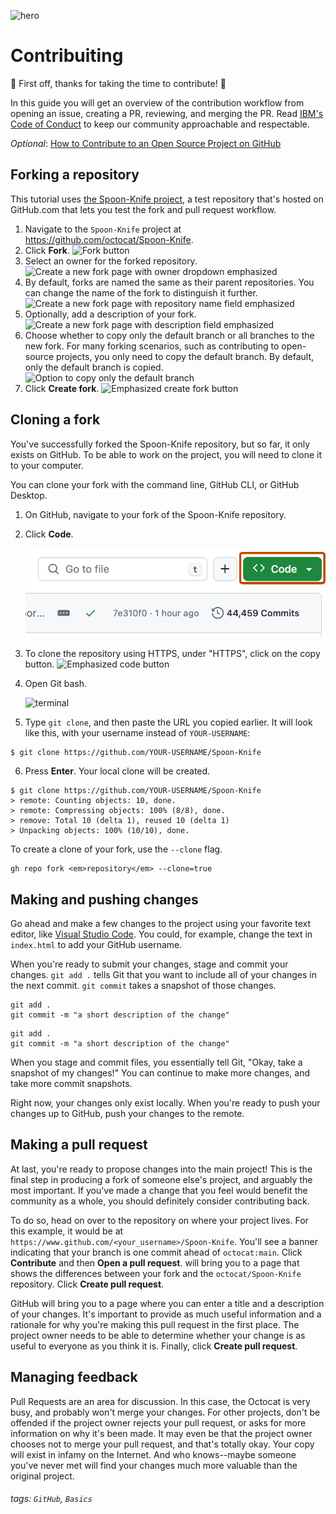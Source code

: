 <!---
title: Contributing
intro: Read [ IBM's Code of Conduct](https://github.com/IBM/anz-developer-advocacy-code-of-conduct) to keep our community approachable and respectable.
permissions: '{% data reusables.enterprise-accounts.emu-permission-fork %}'
topics:
  - Pull requests
  - Forks
  - GitHub
  - Open Source
--->

![hero](https://user-images.githubusercontent.com/3901764/57545698-ce5f2380-7320-11e9-8682-903df232d7b0.png)

# Contribuiting 

🎉 First off, thanks for taking the time to contribute! 🎉

In this guide you will get an overview of the contribution workflow from opening an issue, creating a PR, reviewing, and merging the PR. Read [ IBM's Code of Conduct](https://github.com/IBM/anz-developer-advocacy-code-of-conduct) to keep our community approachable and respectable.



_Optional_: [How to Contribute to an Open Source Project on GitHub](https://egghead.io/courses/how-to-contribute-to-an-open-source-project-on-github)

## Forking a repository

This tutorial uses [the Spoon-Knife project](https://github.com/octocat/Spoon-Knife), a test repository that's hosted on GitHub.com that lets you test the fork and pull request workflow.

1. Navigate to the `Spoon-Knife` project at https://github.com/octocat/Spoon-Knife.
2. Click **Fork**.
![Fork button](https://raw.githubusercontent.com/github/docs/main/assets/images/help/repository/fork_button.png)
3. Select an owner for the forked repository.
   ![Create a new fork page with owner dropdown emphasized](https://github.com/github/docs/blob/main/assets/images/help/repository/fork-choose-owner.png?raw=true)
4. By default, forks are named the same as their parent repositories. You can change the name of the fork to distinguish it further. 
   ![Create a new fork page with repository name field emphasized](https://github.com/github/docs/blob/main/assets/images/help/repository/fork-choose-repo-name.png?raw=true)
5. Optionally, add a description of your fork.
   ![Create a new fork page with description field emphasized](https://github.com/github/docs/blob/main/assets/images/help/repository/fork-description.png?raw=true)
6. Choose whether to copy only the default branch or all branches to the new fork. For many forking scenarios, such as contributing to open-source projects, you only need to copy the default branch. By default, only the default branch is copied.
   ![Option to copy only the default branch](https://github.com/github/docs/blob/main/assets/images/help/repository/copy-default-branch-only.png?raw=true)
7. Click **Create fork**.
   ![Emphasized create fork button](https://github.com/github/docs/blob/main/assets/images/help/repository/fork-create-button.png?raw=true)

## Cloning a fork

You've successfully forked the Spoon-Knife repository, but so far, it only exists on GitHub. To be able to work on the project, you will need to clone it to your computer.

You can clone your fork with the command line, GitHub CLI, or GitHub Desktop.

1. On GitHub, navigate to your fork of the Spoon-Knife repository.

2. Click **Code**.

    ![Emphasized create fork button]( https://github.com/github/docs/blob/main/assets/images/help/repository/code-button.png?raw=true)

3. To clone the repository using HTTPS, under "HTTPS", click on the copy button.
   ![Emphasized code button]( https://docs.github.com/assets/cb-33207/images/help/repository/https-url-clone-cli.png)

4. Open Git bash.

    ![terminal]( https://1v5ymx3zt3y73fq5gy23rtnc-wpengine.netdna-ssl.com/wp-content/uploads/2021/07/git-bash-open-screen.png)
5. Type `git clone`, and then paste the URL you copied earlier. It will look like this, with your username instead of `YOUR-USERNAME`:
  ```shell
  $ git clone https://github.com/YOUR-USERNAME/Spoon-Knife
  ```

6. Press **Enter**. Your local clone will be created.
  ```shell
  $ git clone https://github.com/YOUR-USERNAME/Spoon-Knife
  > remote: Counting objects: 10, done.
  > remote: Compressing objects: 100% (8/8), done.
  > remove: Total 10 (delta 1), reused 10 (delta 1)
  > Unpacking objects: 100% (10/10), done.
  ```

To create a clone of your fork, use the `--clone` flag.

```shell
gh repo fork <em>repository</em> --clone=true
```

## Making and pushing changes

Go ahead and make a few changes to the project using your favorite text editor, like [Visual Studio Code](https://code.visualstudio.com). You could, for example, change the text in `index.html` to add your GitHub username.

When you're ready to submit your changes, stage and commit your changes. `git add .` tells Git that you want to include all of your changes in the next commit. `git commit` takes a snapshot of those changes.


```shell
git add .
git commit -m "a short description of the change"
```

```shell
git add .
git commit -m "a short description of the change"
```

When you stage and commit files, you essentially tell Git, "Okay, take a snapshot of my changes!" You can continue to make more changes, and take more commit snapshots.

Right now, your changes only exist locally. When you're ready to push your changes up to GitHub, push your changes to the remote.

## Making a pull request

At last, you're ready to propose changes into the main project! This is the final step in producing a fork of someone else's project, and arguably the most important. If you've made a change that you feel would benefit the community as a whole, you should definitely consider contributing back.

To do so, head on over to the repository on where your project lives. For this example, it would be at `https://www.github.com/<your_username>/Spoon-Knife`. You'll see a banner indicating that your branch is one commit ahead of `octocat:main`. Click **Contribute** and then **Open a pull request**. will bring you to a page that shows the differences between your fork and the `octocat/Spoon-Knife` repository. Click **Create pull request**.

GitHub will bring you to a page where you can enter a title and a description of your changes. It's important to provide as much useful information and a rationale for why you're making this pull request in the first place. The project owner needs to be able to determine whether your change is as useful to everyone as you think it is. Finally, click **Create pull request**.

## Managing feedback

Pull Requests are an area for discussion. In this case, the Octocat is very busy, and probably won't merge your changes. For other projects, don't be offended if the project owner rejects your pull request, or asks for more information on why it's been made. It may even be that the project owner chooses not to merge your pull request, and that's totally okay. Your copy will exist in infamy on the Internet. And who knows--maybe someone you've never met will find your changes much more valuable than the original project.

###### tags: `GitHub`, `Basics`

